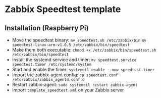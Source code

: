 # Zabbix Speedtest template

## Installation (Raspberry Pi)

- Move the speedtest binary: `mv speedtest.sh /etc/zabbix/bin` `mv speedtest-linux-arm-v1.0.5 /etc/zabbix/bin/speedtest`
- Make them both executable: `chmod +x /etc/zabbix/bin/speedtest.sh /etc/zabbix/bin/speedtest`
- Install the systemd service and timer: `mv speedtest.service speedtest.timer /etc/systemd/system`
- Start and enable the timer: `systemctl enable --now speedtest.timer`
- Import the zabbix-agent config: `cp speedtest.conf /etc/zabbix/zabbix_agentd.conf.d`
- Restart zabbix-agent: `sudo systemctl restart zabbix-agent`
- Import `template_speedtest.xml` on your Zabbix server
